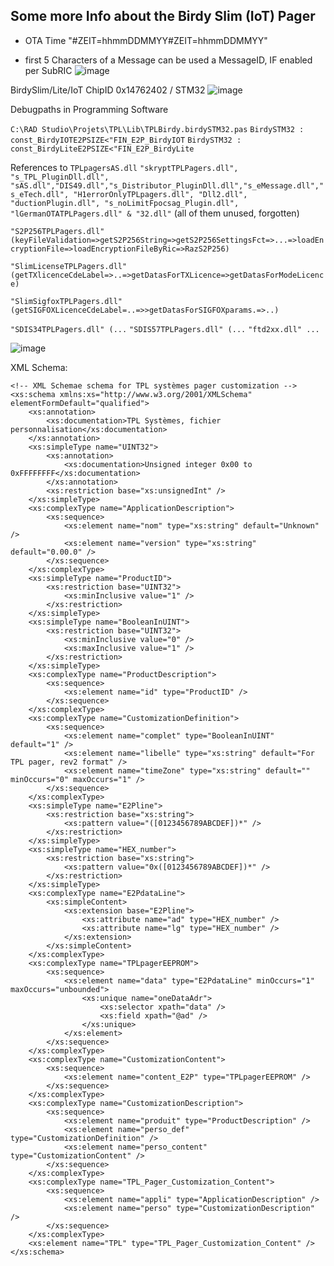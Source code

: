 ## Some more Info about the Birdy Slim (IoT) Pager


- OTA Time "#ZEIT=hhmmDDMMYY#ZEIT=hhmmDDMMYY"

- first 5 Characters of a Message can be used a MessageID, IF enabled per SubRIC
![image](https://user-images.githubusercontent.com/63829136/111872229-0ceaae00-898e-11eb-84d0-abfec9250c6b.png)



BirdySlim/Lite/IoT  ChipID 0x14762402 / STM32
![image](https://user-images.githubusercontent.com/63829136/111890158-25d37d80-89e7-11eb-89ea-235593a53c2d.png)


Debugpaths in Programming Software

`C:\RAD Studio\Projets\TPL\Lib\TPLBirdy.birdySTM32.pas`
`BirdySTM32 : const_BirdyIOTE2PSIZE<"FIN_E2P_BirdyIOT`
`BirdySTM32 : const_BirdyLiteE2PSIZE<"FIN_E2P_BirdyLite`

References to
`TPLpagersAS.dll`
`"skryptTPLPagers.dll", "s_TPL_PluginDll.dll", "sAS.dll","DIS49.dll","s_Distributor_PluginDll.dll","s_eMessage.dll","s_eTech.dll", "H1errorOnlyTPLpagers.dll", "Dll2.dll", "ductionPlugin.dll", "s_noLimitFpocsag_Plugin.dll", "lGermanOTATPLPagers.dll" & "32.dll"` (all of them unused, forgotten)

`"S2P256TPLPagers.dll" (keyFileValidation=>getS2P256String=>getS2P256SettingsFct=>...=>loadEncryptionFile=>loadEncryptionFileByRic=>RazS2P256)`

`"SlimLicenseTPLPagers.dll" (getTXlicenceCdeLabel=>..=>getDatasForTXLicence=>getDatasForModeLicence)`

`"SlimSigfoxTPLPagers.dll" (getSIGFOXLicenceCdeLabel=..=>>getDatasForSIGFOXparams.=>..)`

`"SDIS34TPLPagers.dll" (...`
`"SDIS57TPLPagers.dll" (...`
`"ftd2xx.dll" ...`



![image](https://user-images.githubusercontent.com/63829136/111890129-fa509300-89e6-11eb-957f-18489c10ef62.png)


XML Schema:
```<?xml version="1.0" encoding="utf-16"?>
<!-- XML Schemae schema for TPL systèmes pager customization -->
<xs:schema xmlns:xs="http://www.w3.org/2001/XMLSchema" elementFormDefault="qualified">
    <xs:annotation>
        <xs:documentation>TPL Systèmes, fichier personnalisation</xs:documentation>
    </xs:annotation>
    <xs:simpleType name="UINT32">
        <xs:annotation>
            <xs:documentation>Unsigned integer 0x00 to 0xFFFFFFFF</xs:documentation>
        </xs:annotation>
        <xs:restriction base="xs:unsignedInt" />
    </xs:simpleType>
    <xs:complexType name="ApplicationDescription">
        <xs:sequence>
            <xs:element name="nom" type="xs:string" default="Unknown" />
            <xs:element name="version" type="xs:string" default="0.00.0" />
        </xs:sequence>
    </xs:complexType>
    <xs:simpleType name="ProductID">
        <xs:restriction base="UINT32">
            <xs:minInclusive value="1" />
        </xs:restriction>
    </xs:simpleType>
    <xs:simpleType name="BooleanInUINT">
        <xs:restriction base="UINT32">
            <xs:minInclusive value="0" />
            <xs:maxInclusive value="1" />
        </xs:restriction>
    </xs:simpleType>
    <xs:complexType name="ProductDescription">
        <xs:sequence>
            <xs:element name="id" type="ProductID" />
        </xs:sequence>
    </xs:complexType>
    <xs:complexType name="CustomizationDefinition">
        <xs:sequence>
            <xs:element name="complet" type="BooleanInUINT" default="1" />
            <xs:element name="libelle" type="xs:string" default="For TPL pager, rev2 format" />
            <xs:element name="timeZone" type="xs:string" default="" minOccurs="0" maxOccurs="1" />
        </xs:sequence>
    </xs:complexType>
    <xs:simpleType name="E2Pline">
        <xs:restriction base="xs:string">
            <xs:pattern value="([0123456789ABCDEF])*" />
        </xs:restriction>
    </xs:simpleType>
    <xs:simpleType name="HEX_number">
        <xs:restriction base="xs:string">
            <xs:pattern value="0x([0123456789ABCDEF])*" />
        </xs:restriction>
    </xs:simpleType>
    <xs:complexType name="E2PdataLine">
        <xs:simpleContent>
            <xs:extension base="E2Pline">
                <xs:attribute name="ad" type="HEX_number" />
                <xs:attribute name="lg" type="HEX_number" />
            </xs:extension>
        </xs:simpleContent>
    </xs:complexType>
    <xs:complexType name="TPLpagerEEPROM">
        <xs:sequence>
            <xs:element name="data" type="E2PdataLine" minOccurs="1" maxOccurs="unbounded">
                <xs:unique name="oneDataAdr">
                    <xs:selector xpath="data" />
                    <xs:field xpath="@ad" />
                </xs:unique>
            </xs:element>
        </xs:sequence>
    </xs:complexType>
    <xs:complexType name="CustomizationContent">
        <xs:sequence>
            <xs:element name="content_E2P" type="TPLpagerEEPROM" />
        </xs:sequence>
    </xs:complexType>
    <xs:complexType name="CustomizationDescription">
        <xs:sequence>
            <xs:element name="produit" type="ProductDescription" />
            <xs:element name="perso_def" type="CustomizationDefinition" />
            <xs:element name="perso_content" type="CustomizationContent" />
        </xs:sequence>
    </xs:complexType>
    <xs:complexType name="TPL_Pager_Customization_Content">
        <xs:sequence>
            <xs:element name="appli" type="ApplicationDescription" />
            <xs:element name="perso" type="CustomizationDescription" />
        </xs:sequence>
    </xs:complexType>
    <xs:element name="TPL" type="TPL_Pager_Customization_Content" />
</xs:schema>
```
